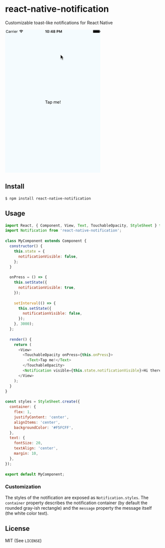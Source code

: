 # react-native-notification
Customizable toast-like notifications for React Native

![notification](https://github.com/frostney/react-native-notification/blob/master/docs/notification-ios.gif)

## Install
```
$ npm install react-native-notification
```

## Usage
```javascript
import React, { Component, View, Text, TouchableOpacity, StyleSheet } from 'react-native';
import Notification from 'react-native-notification';

class MyComponent extends Component {
  constructor() {
    this.state = {
      notificationVisible: false,
    };
  }

  onPress = () => {
    this.setState({
      notificationVisible: true,
    });

    setInterval(() => {
      this.setState({
        notificationVisible: false,
      });
    }, 3000);
  };

  render() {
    return (
      <View>
        <TouchableOpacity onPress={this.onPress}>
          <Text>Tap me!</Text>
        </TouchableOpacity>
        <Notification visible={this.state.notificationVisible}>Hi there</Notification>
      </View>
    );
  }
}

const styles = StyleSheet.create({
  container: {
    flex: 1,
    justifyContent: 'center',
    alignItems: 'center',
    backgroundColor: '#F5FCFF',
  },
  text: {
    fontSize: 20,
    textAlign: 'center',
    margin: 10,
  },
});

export default MyComponent;
```

### Customization
The styles of the notification are exposed as `Notification.styles`. The `container` property describes the notification container (by default the rounded gray-ish rectangle) and the `message` property the message itself (the white color text).

## License
MIT (See `LICENSE`)
